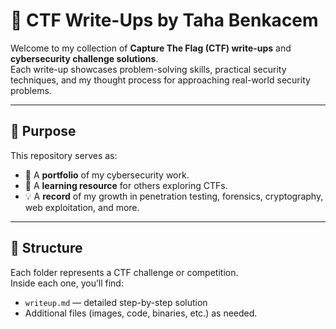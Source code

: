# 🧠 CTF Write-Ups by Taha Benkacem

Welcome to my collection of **Capture The Flag (CTF) write-ups** and **cybersecurity challenge solutions**.  
Each write-up showcases problem-solving skills, practical security techniques, and my thought process for approaching real-world security problems.

---

## 🎯 Purpose

This repository serves as:
- 🧩 A **portfolio** of my cybersecurity work.  
- 📘 A **learning resource** for others exploring CTFs.  
- 💡 A **record** of my growth in penetration testing, forensics, cryptography, web exploitation, and more.

---

## 🧩 Structure

Each folder represents a CTF challenge or competition.  
Inside each one, you’ll find:
- `writeup.md` — detailed step-by-step solution  
- Additional files (images, code, binaries, etc.) as needed.
